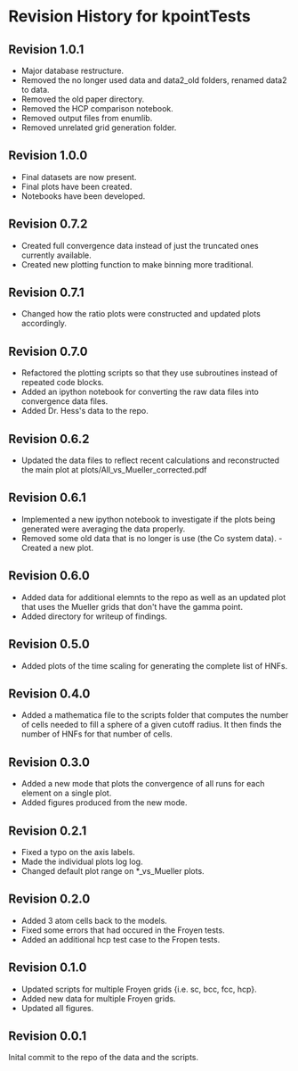 # Revision History for kpointTests

## Revision 1.0.1
- Major database restructure.
- Removed the no longer used data and data2_old folders, renamed data2
  to data.
- Removed the old paper directory.
- Removed the HCP comparison notebook.
- Removed output files from enumlib.
- Removed unrelated grid generation folder.

## Revision 1.0.0
- Final datasets are now present.
- Final plots have been created.
- Notebooks have been developed.

## Revision 0.7.2
- Created full convergence data instead of just the truncated ones
  currently available.
- Created new plotting function to make binning more traditional.

## Revision 0.7.1
- Changed how the ratio plots were constructed and updated plots
  accordingly.

## Revision 0.7.0
- Refactored the plotting scripts so that they use subroutines instead
  of repeated code blocks.
- Added an ipython notebook for converting the raw data files into
  convergence data files.
- Added Dr. Hess's data to the repo.

## Revision 0.6.2
- Updated the data files to reflect recent calculations and
  reconstructed the main plot at plots/All_vs_Mueller_corrected.pdf

## Revision 0.6.1
- Implemented a new ipython notebook to investigate if the plots being
  generated were averaging the data properly.
- Removed some old data that is no longer is use (the Co system data).
-Created a new plot.

## Revision 0.6.0
- Added data for additional elemnts to the repo as well as an updated
  plot that uses the Mueller grids that don't have the gamma point.
- Added directory for writeup of findings.

## Revision 0.5.0
- Added plots of the time scaling for generating the complete list of HNFs.

## Revision 0.4.0
- Added a mathematica file to the scripts folder that computes the
  number of cells needed to fill a sphere of a given cutoff radius. It
  then finds the number of HNFs for that number of cells.

## Revision 0.3.0

- Added a new mode that plots the convergence of all runs for each element on a single plot.
- Added figures produced from the new mode.

## Revision 0.2.1

- Fixed a typo on the axis labels.
- Made the individual plots log log.
- Changed default plot range on *_vs_Mueller plots.

## Revision 0.2.0

- Added 3 atom cells back to the models.
- Fixed some errors that had occured in the Froyen tests.
- Added an additional hcp test case to the Fropen tests.

## Revision 0.1.0

- Updated scripts for multiple Froyen grids {i.e. sc, bcc, fcc, hcp}.
- Added new data for multiple Froyen grids.
- Updated all figures.

## Revision 0.0.1

Inital commit to the repo of the data and the scripts.
